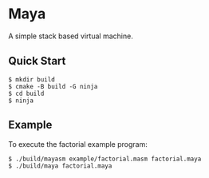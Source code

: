 # Maya

A simple stack based virtual machine.

## Quick Start

```console
$ mkdir build
$ cmake -B build -G ninja
$ cd build
$ ninja
```

## Example

To execute the factorial example program:

```console
$ ./build/mayasm example/factorial.masm factorial.maya
$ ./build/maya factorial.maya
```
